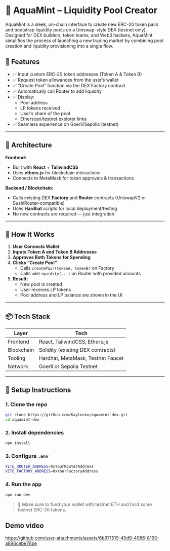 
# 🌊 AquaMint – Liquidity Pool Creator

AquaMint is a sleek, on-chain interface to create new ERC-20 token pairs and bootstrap liquidity pools on a Uniswap-style DEX (testnet only). Designed for DEX builders, token teams, and Web3 hackers, AquaMint simplifies the process of launching a new trading market by combining pool creation and liquidity provisioning into a single flow.


## 🎯 Features

- ✅ Input custom ERC-20 token addresses (Token A & Token B)
- ✅ Request token allowances from the user’s wallet
- ✅ “Create Pool” function via the DEX Factory contract
- ✅ Automatically call Router to add liquidity
- ✅ Display:
  - Pool address
  - LP tokens received
  - User’s share of the pool
  - Etherscan/testnet explorer links
- ✅ Seamless experience on Goerli/Sepolia (testnet)

---

## 🧱 Architecture

**Frontend:**  
- Built with **React** + **TailwindCSS**  
- Uses **ethers.js** for blockchain interactions  
- Connects to MetaMask for token approvals & transactions  

**Backend / Blockchain:**  
- Calls existing DEX **Factory** and **Router** contracts (UniswapV2 or SushiRouter-compatible)  
- Uses **Hardhat** scripts for local deployment/testing  
- No new contracts are required — just integration

---

## 🧪 How It Works

1. **User Connects Wallet**
2. **Inputs Token A and Token B Addresses**
3. **Approves Both Tokens for Spending**
4. **Clicks “Create Pool”**
   - Calls `createPair(tokenA, tokenB)` on Factory
   - Calls `addLiquidity(...)` on Router with provided amounts
5. **Result:**
   - New pool is created
   - User receives LP tokens
   - Pool address and LP balance are shown in the UI

---

## 📦 Tech Stack

| Layer       | Tech                         |
|-------------|------------------------------|
| Frontend    | React, TailwindCSS, Ethers.js|
| Blockchain  | Solidity (existing DEX contracts) |
| Tooling     | Hardhat, MetaMask, Testnet Faucet |
| Network     | Goerli or Sepolia Testnet    |

---

## 🔧 Setup Instructions

### 1. Clone the repo
```bash
git clone https://github.com/Kayleexx/aquamint-dex.git
cd aquamint-dex


````

### 2. Install dependencies

```bash
npm install
```

### 3. Configure `.env`

```bash
VITE_ROUTER_ADDRESS=0xYourRouterAddress
VITE_FACTORY_ADDRESS=0xYourFactoryAddress
```

### 4. Run the app

```bash
npm run dev
```

> 🧠 Make sure to fund your wallet with testnet ETH and hold some testnet ERC-20 tokens.


## Demo video
https://github.com/user-attachments/assets/6b971519-40d9-4086-8193-a896cebe76be

